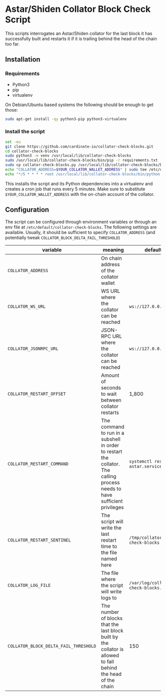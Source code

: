 # Astar/Shiden Collator Block Check Script

This scripts interrogates an Astar/Shiden collator for the last block it has successfully built
and restarts it if it is trailing behind the head of the chain too far.

## Installation

### Requirements 

* Python3
* pip
* virtualenv

On Debian/Ubuntu based systems the following should be enough to get those:

```sh
sudo apt-get install -qy python3-pip python3-virtualenv
```

### Install the script

```sh
set -eu
git clone https://github.com/cardinate-io/collator-check-blocks.git
cd collator-check-blocks
sudo python3 -m venv /usr/local/lib/collator-check-blocks
sudo /usr/local/lib/collator-check-blocks/bin/pip -r requirements.txt
sudo cp collator-check-blocks.py /usr/local/lib/collator-check-blocks/bin/
echo "COLLATOR_ADDRESS=$YOUR_COLLATOR_WALLET_ADDRESS" | sudo tee /etc/default/collator-check-blocks
echo "*/5 * * * * root /usr/local/lib/collator-check-blocks/bin/python /usr/local/lib/collator-check-blocks/bin//collator-check-blocks.py >/dev/null 2>&1" | sudo tee /etc/cron.d/collator-check-blocks
```

This installs the script and its Python dependencies into a virtualenv and creates a cron job
that runs every 5 minutes. Make sure to substitute `$YOUR_COLLATOR_WALLET_ADDRESS` with the
on-chain account of the collator.


## Configuration

The script can be configured through environment variables or through an env file at `/etc/default/collator-check-blocks`. The following settings are available. Usually, it should be
sufficient to specify `COLLATOR_ADDRESS` (and potentially tweak `COLLATOR_BLOCK_DELTA_FAIL_THRESHOLD`)


| variable | meaning | default |
|----------|---------|---------|
| `COLLATOR_ADDRESS` | On chain address of the collator wallet | | 
| `COLLATOR_WS_URL`  | WS URL where the collator can be reached | `ws://127.0.0.1:9944` |
| `COLLATOR_JSONRPC_URL` | JSON-RPC URL where the collator can be reached | `ws://127.0.0.1:9933` |
| `COLLATOR_RESTART_OFFSET` | Amount of seconds to wait between collator restarts | 1,800 |
| `COLLATOR_RESTART_COMMAND` | The command to run in a subshell in order to restart the collator. The calling process needs to have sufficient privileges | `systemctl restart astar.service` |
| `COLLATOR_RESTART_SENTINEL` | The script will write the last restart time to the file named here | `/tmp/collator-check-blocks` |
| `COLLATOR_LOG_FILE` | The file where the script will write logs to | `/var/log/collator-check-blocks.log` |
| `COLLATOR_BLOCK_DELTA_FAIL_THRESHOLD` | The number of blocks that the last block built by the collator is allowed to fall behind the head of the chain | 150 |